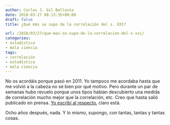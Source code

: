 ```yaml
---
author: Carlos J. Gil Bellosta
date: 2018-03-27 08:13:35+00:00
draft: false
title: ¿Qué más se supo de la correlación del s. XXI?

url: /2018/03/27/que-mas-se-supo-de-la-correlacion-del-s-xxi/
categories:
- estadística
- mala ciencia
tags:
- correlación
- estadística
- mala ciencia
---
```


No os acordáis porque pasó en 2011. Yo tampoco me acordaba hasta que me volvió a la cabeza no sé bien por qué motivo. Pero durante un par de semanas hubo revuelo porque unos tipos habían descubierto una medida de correlación mucho mejor que la correlación, etc. Creo que hasta salió publicado en prensa. [Yo escribí al respecto](https://www.datanalytics.com/2011/12/19/%C2%BFla-correlacion-del-siglo-xxi/), claro está.

Ocho años después, nada. Y lo mismo, supongo, con tantas, tantas y tantas cosas.
